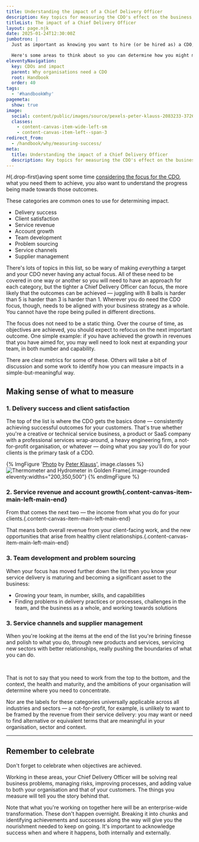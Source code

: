 ```yaml
---
title: Understanding the impact of a Chief Delivery Officer
description: Key topics for measuring the CDO's effect on the business, both qualitative and quantitative.
titleList: The impact of a Chief Delivery Officer
layout: page.njk
date: 2025-01-24T12:30:00Z
jumbotron: |
  Just as important as knowing you want to hire (or be hired as) a CDO, is understanding the CDO's effect on the business.

  Here's some areas to think about so you can determine how you might measure the shape of that impact, both qualitative and quantitative.
eleventyNavigation:
  key: CDOs and impact
  parent: Why organisations need a CDO
  root: Handbook
  order: 40
tags:
  - '#handbookWhy'
pagemeta:
  show: true
image:
  social: content/public/images/source/pexels-peter-klauss-2083233-3726313.jpg
  classes:
    - content-canvas-item-wide-left-sm
    - content-canvas-item-left--span-3
redirect_from:
  - /handbook/why/measuring-success/
meta:
  title: Understanding the impact of a Chief Delivery Officer
  description: Key topics for measuring the CDO's effect on the business, both qualitative and quantitative
---
```


*H*{.drop-first}aving spent some time [considering the focus for the CDO](/handbook/why/set-up-for-success/), what you need them to achieve, you also want to understand the progress being made towards those outcomes.

These categories are common ones to use for determining impact.

- Delivery success
- Client satisfaction
- Service revenue
- Account growth
- Team development
- Problem sourcing
- Service channels
- Supplier management

There's lots of topics in this list, so be wary of making *everything* a target and your CDO never having any actual focus. All of these need to be covered in one way or another so you will need to have an approach for each category, but the tighter a Chief Delivery Officer can focus, the more likely that the outcomes can be achieved — juggling with 8 balls is harder than 5 is harder than 3 is harder than 1. Wherever you do need the CDO focus, though, needs to be aligned with your business strategy as a whole. You cannot have the rope being pulled in different directions.

The focus does not need to be a static thing. Over the course of time, as objectives are achieved, you should expect to refocus on the next important outcome. One simple example: if you have achieved the growth in revenues that you have aimed for, you may well need to look next at expanding your team, in both number and capability.

There are clear metrics for some of these. Others will take a bit of discussion and some work to identify how you can measure impacts in a simple-but-meaningful way.

## Making sense of what to measure

### 1. Delivery success and client satisfaction

The top of the list is where the CDO gets the basics done — consistently achieving successful outcomes for your customers. That's true whether you're a creative or technical service business, a product or SaaS company with a professional services wrap-around, a heavy engineering firm, a not-for-profit organisation, or whatever — doing what you say you'll do for your clients is the primary task of a CDO.

{% ImgFigure '<a href="https://www.pexels.com/photo/thermometer-and-hydrometer-in-golden-frame-3726313/" target="_blank" rel="noopener nofollow ugc">Photo</a> by <a href="https://www.pexels.com/@peter-klauss-2083233/" target="_blank" rel="noopener nofollow ugc">Peter Klauss</a>', image.classes %}
![Thermometer and Hydrometer in Golden Frame](/public/images/source/pexels-peter-klauss-2083233-3726313.jpg){.image-rounded eleventy:widths="200,350,500"}
{% endImgFigure %}

### 2. Service revenue and account growth{.content-canvas-item-main-left-main-end}

From that comes the next two — the income from what you do for your clients.{.content-canvas-item-main-left-main-end}

That means both overall revenue from your client-facing work, and the new opportunities that arise from healthy client relationships.{.content-canvas-item-main-left-main-end}

### 3. Team development and problem sourcing

When your focus has moved further down the list then you know your service delivery is maturing and becoming a significant asset to the business:

- Growing your team, in number, skills, and capabilities
- Finding problems in delivery practices or processes, challenges in the team, and the business as a whole, and working towards solutions

### 3. Service channels and supplier management

When you're looking at the items at the end of the list you're brining finesse and polish to what you do, through new products and services, servicing new sectors with better relationships, really pushing the boundaries of what you can do.

&nbsp;

That is not to say that you need to work from the top to the bottom, and the context, the health and maturity, and the ambitions of your organisation will determine where you need to concentrate.

Nor are the labels for these categories universally applicable across all industries and sectors — a not-for-profit, for example, is unlikely to want to be framed by the revenue from their service delivery: you may want or need to find alternative or equivalent terms that are meaningful in your organisation, sector and context.

---

## Remember to celebrate

Don't forget to celebrate when objectives are achieved.

Working in these areas, your Chief Delivery Officer will be solving real business problems, managing risks, improving processes, and adding value to both your organisation and that of your customers. The things you measure will tell you the story behind that.

Note that what you're working on together here will be an enterprise-wide transformation. These don't happen overnight. Breaking it into chunks and identifying achievements and successes along the way will give you the nourishment needed to keep on going. It's important to acknowledge success when and where it happens, both internally and externally.
